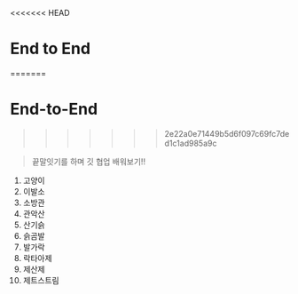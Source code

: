 <<<<<<< HEAD
# End to End
=======
# End-to-End
>>>>>>> 2e22a0e71449b5d6f097c69fc7ded1c1ad985a9c

> 끝말잇기를 하며 깃 협업 배워보기!!

1. 고양이
2. 이발소
3. 소방관
4. 관악산
5. 산기슭
6. 슭곰발
7. 발가락
8. 락타아제
9. 제산제
10. 제트스트림